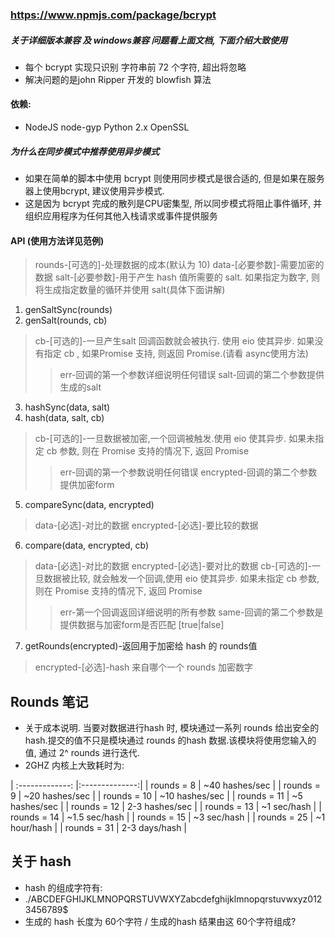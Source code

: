 ### https://www.npmjs.com/package/bcrypt

##### 关于详细版本兼容 及  windows兼容 问题看上面文档, 下面介绍大致使用
* 每个 bcrypt 实现只识别 字符串前 72 个字符, 超出将忽略
* 解决问题的是john Ripper 开发的 blowfish 算法

#### 依赖:
* NodeJS node-gyp Python 2.x OpenSSL



##### 为什么在同步模式中推荐使用异步模式
* 如果在简单的脚本中使用 bcrypt 则使用同步模式是很合适的, 但是如果在服务器上使用bcrypt, 建议使用异步模式.
* 这是因为 bcrypt 完成的散列是CPU密集型, 所以同步模式将阻止事件循环, 并组织应用程序为任何其他入栈请求或事件提供服务

#### API (使用方法详见范例)

> rounds-[可选的]-处理数据的成本(默认为 10)
> data-[必要参数]-需要加密的数据
> salt-[必要参数]-用于产生 hash 值所需要的 salt. 如果指定为数字, 则将生成指定数量的循环并使用 salt(具体下面讲解)

1. genSaltSync(rounds)
2. genSalt(rounds, cb)
> cb-[可选的]-一旦产生salt 回调函数就会被执行. 使用 eio 使其异步. 如果没有指定 cb , 如果Promise 支持, 则返回 Promise.(请看 async使用方法)
>> err-回调的第一个参数详细说明任何错误
>> salt-回调的第二个参数提供生成的salt

3. hashSync(data, salt)
4. hash(data, salt, cb)
> cb-[可选的]-一旦数据被加密,一个回调被触发.使用 eio 使其异步. 如果未指定 cb 参数, 则在 Promise 支持的情况下, 返回 Promise
>> err-回调的第一个参数说明任何错误
>> encrypted-回调的第二个参数提供加密form

5. compareSync(data, encrypted)
> data-[必选]-对比的数据
> encrypted-[必选]-要比较的数据

6. compare(data, encrypted, cb)
> data-[必选]-对比的数据
> encrypted-[必选]-要对比的数据
> cb-[可选的]-一旦数据被比较, 就会触发一个回调,使用 eio 使其异步. 如果未指定 cb 参数, 则在 Promise 支持的情况下, 返回 Promise
>> err-第一个回调返回详细说明的所有参数
>> same-回调的第二个参数是 提供数据与加密form是否匹配 [true|false]

7. getRounds(encrypted)-返回用于加密给 hash 的 rounds值
> encrypted-[必选]-hash 来自哪个一个 rounds 加密数字


## Rounds 笔记
* 关于成本说明. 当要对数据进行hash 时, 模块通过一系列 rounds 给出安全的 hash.提交的值不只是模块通过 rounds 的hash 数据.该模块将使用您输入的值, 通过 2^ rounds 进行迭代.
* 2GHZ 内核上大致耗时为:

| :-------------: |:--------------:|
| rounds = 8      | ~40 hashes/sec |
| rounds = 9      | ~20 hashes/sec |
| rounds = 10     | ~10 hashes/sec |
| rounds = 11     | ~5  hashes/sec |
| rounds = 12     | 2-3 hashes/sec |
| rounds = 13     | ~1   sec/hash  |
| rounds = 14     | ~1.5 sec/hash  |
| rounds = 15     | ~3   sec/hash  |
| rounds = 25     | ~1  hour/hash  |
| rounds = 31     | 2-3 days/hash  |

## 关于 hash
* hash 的组成字符有:
* ./ABCDEFGHIJKLMNOPQRSTUVWXYZabcdefghijklmnopqrstuvwxyz0123456789$
* 生成的 hash 长度为 60个字符 / 生成的hash 结果由这 60个字符组成?
